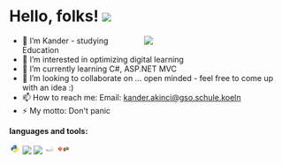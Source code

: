 # Hello, folks! <img src="https://raw.githubusercontent.com/MartinHeinz/MartinHeinz/master/wave.gif" width="30px">

<img align="right" src="https://media4.giphy.com/media/g79am6uuZJKSc/giphy.gif?cid=ecf05e472yk1dsvvxrgwvo3j1wjf7ja25i2ketbb6v6c852p&rid=giphy.gif&ct=g" width="260px">

- :man: I’m Kander - studying Education
- 👀 I’m interested in optimizing digital learning
- 🌱 I’m currently learning C#, ASP.NET MVC
- 💞️ I’m looking to collaborate on ... open minded - feel free to come up with an idea :)
- 📫 How to reach me: Email: kander.akinci@gso.schule.koeln
- ⚡ My motto: Don't panic


**languages and tools:**  

<code><img height="20" src="https://raw.githubusercontent.com/github/explore/80688e429a7d4ef2fca1e82350fe8e3517d3494d/topics/python/python.png"></code>
<code><img height="20" src="https://upload.wikimedia.org/wikipedia/commons/thumb/2/21/Matlab_Logo.png/150px-Matlab_Logo.png"></code>
<code><img height="20" src="https://upload.wikimedia.org/wikipedia/commons/thumb/0/0d/C_Sharp_wordmark.svg/300px-C_Sharp_wordmark.svg.png"></code>
<code><img height="20" src="https://raw.githubusercontent.com/github/explore/80688e429a7d4ef2fca1e82350fe8e3517d3494d/topics/mysql/mysql.png"></code>
<code><img height="20" src="https://raw.githubusercontent.com/github/explore/80688e429a7d4ef2fca1e82350fe8e3517d3494d/topics/git/git.png"></code>
